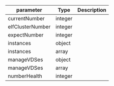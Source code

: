 | parameter | Type | Description |
| ----------- | ----------- |----------- |
| currentNumber  |  integer  |    |
| elfClusterNumber  |  integer  |    |
| expectNumber  |  integer  |    |
| instances  |  object  |    |
| instances  |  array  |    |
| manageVDSes  |  object  |    |
| manageVDSes  |  array  |    |
| numberHealth  |  integer  |    |